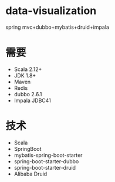 # data-visualization
spring mvc+dubbo+mybatis+druid+impala

# 需要

  * Scala 2.12+
  * JDK 1.8+
  * Maven
  * Redis
  * dubbo 2.6.1
  * Impala JDBC41
  
 # 技术

  * Scala
  * SpringBoot
  * mybatis-spring-boot-starter
  * spring-boot-starter-dubbo
  * spring-boot-starter-druid
  * Alibaba Druid

